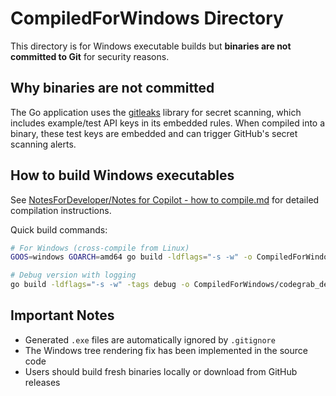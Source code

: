 # CompiledForWindows Directory

This directory is for Windows executable builds but **binaries are not committed to Git** for security reasons.

## Why binaries are not committed

The Go application uses the [gitleaks](https://github.com/zricethezav/gitleaks) library for secret scanning, which includes example/test API keys in its embedded rules. When compiled into a binary, these test keys are embedded and can trigger GitHub's secret scanning alerts.

## How to build Windows executables

See [NotesForDeveloper/Notes for Copilot - how to compile.md](../NotesForDeveloper/Notes%20for%20Copilot%20-%20how%20to%20compile.md) for detailed compilation instructions.

Quick build commands:
```bash
# For Windows (cross-compile from Linux)
GOOS=windows GOARCH=amd64 go build -ldflags="-s -w" -o CompiledForWindows/codegrab.exe ./cmd/codegrab

# Debug version with logging
go build -ldflags="-s -w" -tags debug -o CompiledForWindows/codegrab_debug.exe ./cmd/codegrab
```

## Important Notes

- Generated `.exe` files are automatically ignored by `.gitignore` 
- The Windows tree rendering fix has been implemented in the source code
- Users should build fresh binaries locally or download from GitHub releases